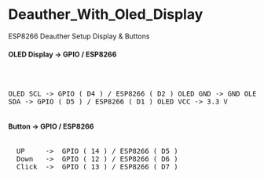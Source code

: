 # Deauther_With_Oled_Display

ESP8266 Deauther Setup Display & Buttons

 <h4> OLED Display  -> GPIO / ESP8266 </h4>
<pre>  

  OLED SCL      ->  GPIO ( D4 ) / ESP8266 ( D2 )
  OLED GND      ->  GND
  OLED SDA      ->  GPIO ( D5 ) / ESP8266 ( D1 )
  OLED VCC      ->  3.3 V
</pre>
<h4> Button  -> GPIO / ESP8266 </h4>

<pre> 
  UP     ->  GPIO ( 14 ) / ESP8266 ( D5 )
  Down   ->  GPIO ( 12 ) / ESP8266 ( D6 )
  Click  ->  GPIO ( 13 ) / ESP8266 ( D7 )
 
<br>
<br>
